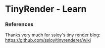# TinyRender - Learn



### References

Thanks very much for ssloy's tiny render blog: https://github.com/ssloy/tinyrenderer/wiki 